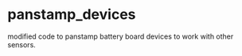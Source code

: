 panstamp_devices
================

modified code to panstamp battery board devices to work with other sensors.
